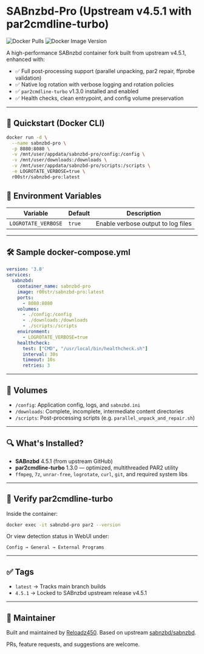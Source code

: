 # SABnzbd-Pro (Upstream v4.5.1 with par2cmdline-turbo)

![Docker Pulls](https://img.shields.io/docker/pulls/r00str/sabnzbd-pro)
![Docker Image Version](https://img.shields.io/badge/version-4.5.1-blue)

A high-performance SABnzbd container fork built from upstream v4.5.1, enhanced with:
- ✅ Full post-processing support (parallel unpacking, par2 repair, ffprobe validation)
- ✅ Native log rotation with verbose logging and rotation policies
- ✅ `par2cmdline-turbo` v1.3.0 installed and enabled
- ✅ Health checks, clean entrypoint, and config volume preservation

---

## 🚀 Quickstart (Docker CLI)
```bash
docker run -d \
  --name sabnzbd-pro \
  -p 8080:8080 \
  -v /mnt/user/appdata/sabnzbd-pro/config:/config \
  -v /mnt/user/downloads:/downloads \
  -v /mnt/user/appdata/sabnzbd-pro/scripts:/scripts \
  -e LOGROTATE_VERBOSE=true \
  r00str/sabnzbd-pro:latest
```

## 🔧 Environment Variables
| Variable            | Default | Description                         |
|---------------------|---------|-------------------------------------|
| `LOGROTATE_VERBOSE` | `true`  | Enable verbose output to log files  |

---

## 🛠 Sample docker-compose.yml
```yaml
version: '3.8'
services:
  sabnzbd:
    container_name: sabnzbd-pro
    image: r00str/sabnzbd-pro:latest
    ports:
      - 8080:8080
    volumes:
      - ./config:/config
      - ./downloads:/downloads
      - ./scripts:/scripts
    environment:
      - LOGROTATE_VERBOSE=true
    healthcheck:
      test: ["CMD", "/usr/local/bin/healthcheck.sh"]
      interval: 30s
      timeout: 10s
      retries: 3
```

---

## 📂 Volumes
- `/config`: Application config, logs, and `sabnzbd.ini`
- `/downloads`: Complete, incomplete, intermediate content directories
- `/scripts`: Post-processing scripts (e.g. `parallel_unpack_and_repair.sh`)

---

## 🔍 What's Installed?
- **SABnzbd** 4.5.1 (from upstream GitHub)
- **par2cmdline-turbo** 1.3.0 — optimized, multithreaded PAR2 utility
- `ffmpeg`, `7z`, `unrar-free`, `logrotate`, `curl`, `git`, and required system libs

---

## 🧪 Verify par2cmdline-turbo
Inside the container:
```bash
docker exec -it sabnzbd-pro par2 --version
```
Or view detection status in WebUI under:
```
Config → General → External Programs
```

---

## ✅ Tags
- `latest` → Tracks main branch builds
- `4.5.1` → Locked to SABnzbd upstream release v4.5.1

---

## 🤝 Maintainer
Built and maintained by [Reloadz450](https://github.com/Reloadz450). Based on upstream [sabnzbd/sabnzbd](https://github.com/sabnzbd/sabnzbd).

PRs, feature requests, and suggestions are welcome.
